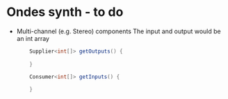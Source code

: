 # Ondes synth - to do

 - Multi-channel (e.g. Stereo) components
    The input and output would be an int array
    
    ```java    
        Supplier<int[]> getOutputs() {
            
        }

        Consumer<int[]> getInputs() {
            
        }
    ```     


